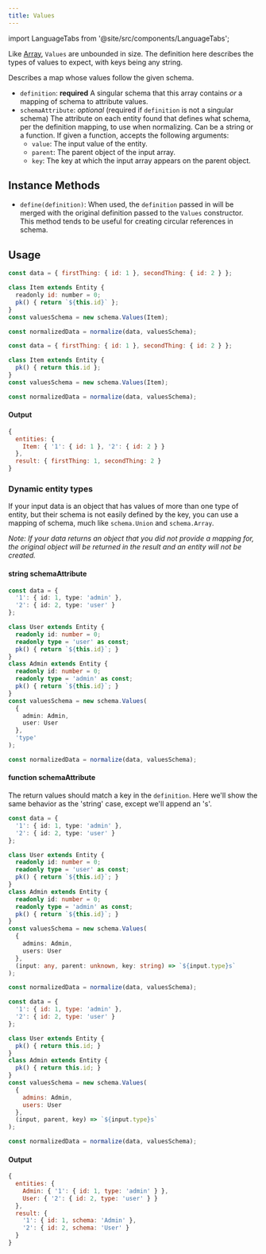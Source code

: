 ```yaml
---
title: Values
---
```

import LanguageTabs from '@site/src/components/LanguageTabs';

Like [Array](./Array), `Values` are unbounded in size. The definition here describes the types of values to expect,
with keys being any string.

Describes a map whose values follow the given schema.

- `definition`: **required** A singular schema that this array contains _or_ a mapping of schema to attribute values.
- `schemaAttribute`: _optional_ (required if `definition` is not a singular schema) The attribute on each entity found that defines what schema, per the definition mapping, to use when normalizing.
  Can be a string or a function. If given a function, accepts the following arguments:
  - `value`: The input value of the entity.
  - `parent`: The parent object of the input array.
  - `key`: The key at which the input array appears on the parent object.

## Instance Methods

- `define(definition)`: When used, the `definition` passed in will be merged with the original definition passed to the `Values` constructor. This method tends to be useful for creating circular references in schema.

## Usage

<LanguageTabs>

```js
const data = { firstThing: { id: 1 }, secondThing: { id: 2 } };

class Item extends Entity {
  readonly id: number = 0;
  pk() { return `${this.id}` };
}
const valuesSchema = new schema.Values(Item);

const normalizedData = normalize(data, valuesSchema);
```

```js
const data = { firstThing: { id: 1 }, secondThing: { id: 2 } };

class Item extends Entity {
  pk() { return this.id };
}
const valuesSchema = new schema.Values(Item);

const normalizedData = normalize(data, valuesSchema);
```

</LanguageTabs>

#### Output

```js
{
  entities: {
    Item: { '1': { id: 1 }, '2': { id: 2 } }
  },
  result: { firstThing: 1, secondThing: 2 }
}
```

### Dynamic entity types

If your input data is an object that has values of more than one type of entity, but their schema is not easily defined by the key, you can use a mapping of schema, much like `schema.Union` and `schema.Array`.

_Note: If your data returns an object that you did not provide a mapping for, the original object will be returned in the result and an entity will not be created._

#### string schemaAttribute

```typescript
const data = {
  '1': { id: 1, type: 'admin' },
  '2': { id: 2, type: 'user' }
};

class User extends Entity {
  readonly id: number = 0;
  readonly type = 'user' as const;
  pk() { return `${this.id}`; }
}
class Admin extends Entity {
  readonly id: number = 0;
  readonly type = 'admin' as const;
  pk() { return `${this.id}`; }
}
const valuesSchema = new schema.Values(
  {
    admin: Admin,
    user: User
  },
  'type'
);

const normalizedData = normalize(data, valuesSchema);
```

#### function schemaAttribute

The return values should match a key in the `definition`. Here we'll show the same behavior as the 'string'
case, except we'll append an 's'.

<LanguageTabs>

```typescript
const data = {
  '1': { id: 1, type: 'admin' },
  '2': { id: 2, type: 'user' }
};

class User extends Entity {
  readonly id: number = 0;
  readonly type = 'user' as const;
  pk() { return `${this.id}`; }
}
class Admin extends Entity {
  readonly id: number = 0;
  readonly type = 'admin' as const;
  pk() { return `${this.id}`; }
}
const valuesSchema = new schema.Values(
  {
    admins: Admin,
    users: User
  },
  (input: any, parent: unknown, key: string) => `${input.type}s`
);

const normalizedData = normalize(data, valuesSchema);
```

```js
const data = {
  '1': { id: 1, type: 'admin' },
  '2': { id: 2, type: 'user' }
};

class User extends Entity {
  pk() { return this.id; }
}
class Admin extends Entity {
  pk() { return this.id; }
}
const valuesSchema = new schema.Values(
  {
    admins: Admin,
    users: User
  },
  (input, parent, key) => `${input.type}s`
);

const normalizedData = normalize(data, valuesSchema);
```

</LanguageTabs>

#### Output

```js
{
  entities: {
    Admin: { '1': { id: 1, type: 'admin' } },
    User: { '2': { id: 2, type: 'user' } }
  },
  result: {
    '1': { id: 1, schema: 'Admin' },
    '2': { id: 2, schema: 'User' }
  }
}
```
